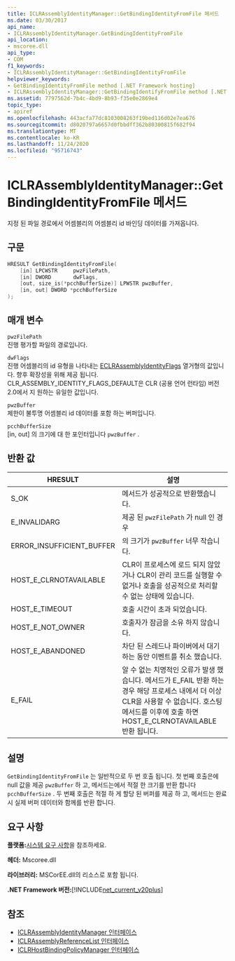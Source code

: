 ```yaml
---
title: ICLRAssemblyIdentityManager::GetBindingIdentityFromFile 메서드
ms.date: 03/30/2017
api_name:
- ICLRAssemblyIdentityManager.GetBindingIdentityFromFile
api_location:
- mscoree.dll
api_type:
- COM
f1_keywords:
- ICLRAssemblyIdentityManager::GetBindingIdentityFromFile
helpviewer_keywords:
- GetBindingIdentityFromFile method [.NET Framework hosting]
- ICLRAssemblyIdentityManager::GetBindingIdentifyFromFile method [.NET Framework hosting]
ms.assetid: 7797562d-7b4c-4bd9-8b93-f35e0e2869e4
topic_type:
- apiref
ms.openlocfilehash: 443acfa77dc8103008263f19bed116d02e7ea676
ms.sourcegitcommit: d8020797a6657d0fbbdff362b80300815f682f94
ms.translationtype: MT
ms.contentlocale: ko-KR
ms.lasthandoff: 11/24/2020
ms.locfileid: "95716743"
---
```

# <a name="iclrassemblyidentitymanagergetbindingidentityfromfile-method"></a>ICLRAssemblyIdentityManager::GetBindingIdentityFromFile 메서드

지정 된 파일 경로에서 어셈블리의 어셈블리 id 바인딩 데이터를 가져옵니다.  
  
## <a name="syntax"></a>구문  
  
```cpp  
HRESULT GetBindingIdentityFromFile(  
    [in] LPCWSTR     pwzFilePath,  
    [in] DWORD       dwFlags,  
    [out, size_is(*pcchBufferSize)] LPWSTR pwzBuffer,  
    [in, out] DWORD *pcchBufferSize  
);  
```  
  
## <a name="parameters"></a>매개 변수  

 `pwzFilePath`  
 진행 평가할 파일의 경로입니다.  
  
 `dwFlags`  
 진행 어셈블리의 id 유형을 나타내는 [ECLRAssemblyIdentityFlags](eclrassemblyidentityflags-enumeration.md) 열거형의 값입니다. 향후 확장성을 위해 제공 됩니다. CLR_ASSEMBLY_IDENTITY_FLAGS_DEFAULT은 CLR (공용 언어 런타임) 버전 2.0에서 지 원하는 유일한 값입니다.  
  
 `pwzBuffer`  
 제한이 불투명 어셈블리 id 데이터를 포함 하는 버퍼입니다.  
  
 `pcchBufferSize`  
 [in, out] 의 크기에 대 한 포인터입니다 `pwzBuffer` .  
  
## <a name="return-value"></a>반환 값  
  
|HRESULT|설명|  
|-------------|-----------------|  
|S_OK|메서드가 성공적으로 반환했습니다.|  
|E_INVALIDARG|제공 된 `pwzFilePath` 가 null 인 경우|  
|ERROR_INSUFFICIENT_BUFFER|의 크기가 `pwzBuffer` 너무 작습니다.|  
|HOST_E_CLRNOTAVAILABLE|CLR이 프로세스에 로드 되지 않았거나 CLR이 관리 코드를 실행할 수 없거나 호출을 성공적으로 처리할 수 없는 상태에 있습니다.|  
|HOST_E_TIMEOUT|호출 시간이 초과 되었습니다.|  
|HOST_E_NOT_OWNER|호출자가 잠금을 소유 하지 않습니다.|  
|HOST_E_ABANDONED|차단 된 스레드나 파이버에서 대기 하는 동안 이벤트를 취소 했습니다.|  
|E_FAIL|알 수 없는 치명적인 오류가 발생 했습니다. 메서드가 E_FAIL 반환 하는 경우 해당 프로세스 내에서 더 이상 CLR을 사용할 수 없습니다. 호스팅 메서드를 이후에 호출 하면 HOST_E_CLRNOTAVAILABLE 반환 됩니다.|  
  
## <a name="remarks"></a>설명  

 `GetBindingIdentityFromFile` 는 일반적으로 두 번 호출 됩니다. 첫 번째 호출은에 null 값을 제공 `pwzBuffer` 하 고, 메서드는에서 적절 한 크기를 반환 합니다 `pcchBufferSize` . 두 번째 호출은 적절 하 게 할당 된 버퍼를 제공 하 고, 메서드는 완료 시 실제 버퍼 데이터와 함께를 반환 합니다.  
  
## <a name="requirements"></a>요구 사항  

 **플랫폼:**[시스템 요구 사항](../../get-started/system-requirements.md)을 참조하세요.  
  
 **헤더:** Mscoree.dll  
  
 **라이브러리:** MSCorEE.dll의 리소스로 포함 됩니다.  
  
 **.NET Framework 버전:**[!INCLUDE[net_current_v20plus](../../../../includes/net-current-v20plus-md.md)]  
  
## <a name="see-also"></a>참조

- [ICLRAssemblyIdentityManager 인터페이스](iclrassemblyidentitymanager-interface.md)
- [ICLRAssemblyReferenceList 인터페이스](iclrassemblyreferencelist-interface.md)
- [ICLRHostBindingPolicyManager 인터페이스](iclrhostbindingpolicymanager-interface.md)
